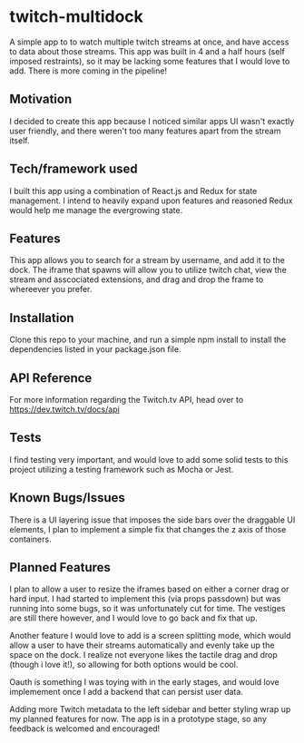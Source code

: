 # twitch-multidock
A simple app to to watch multiple twitch streams at once, and have access to data about those streams. This app was built in 4 and a half hours (self imposed restraints), so it may be lacking some features that I would love to add. There is more coming in the pipeline!

## Motivation
I decided to create this app because I noticed similar apps UI wasn't exactly user friendly, and there weren't too many features apart from the stream itself.

## Tech/framework used
I built this app using a combination of React.js and Redux for state management. I intend to heavily expand upon features and reasoned Redux would help me manage the evergrowing state.

## Features
This app allows you to search for a stream by username, and add it to the dock. The iframe that spawns will allow you to utilize twitch chat, view the stream and asscociated extensions, and drag and drop the frame to whereever you prefer.

## Installation
Clone this repo to your machine, and run a simple npm install to install the dependencies listed in your package.json file.

## API Reference
For more information regarding the Twitch.tv API, head over to https://dev.twitch.tv/docs/api

## Tests
I find testing very important, and would love to add some solid tests to this project utilizing a testing framework such as Mocha or Jest.

## Known Bugs/Issues
There is a UI layering issue that imposes the side bars over the draggable UI elements, I plan to implement a simple fix that changes the z axis of those containers.

## Planned Features
I plan to allow a user to resize the iframes based on either a corner drag or hard input. I had started to implement this (via props passdown) but was running into some bugs, so it was unfortunately cut for time.
The vestiges are still there however, and I would love to go back and fix that up.

Another feature I would love to add is a screen splitting mode, which would allow a user to have their streams automatically and evenly take up the space on the dock.
I realize not everyone likes the tactile drag and drop (though i love it!), so allowing for both options would be cool.

Oauth is something I was toying with in the early stages, and would love implemement once I add a backend that can persist user data.

Adding more Twitch metadata to the left sidebar and better styling wrap up my planned features for now. The app is in a prototype stage, so any feedback is welcomed and encouraged!

